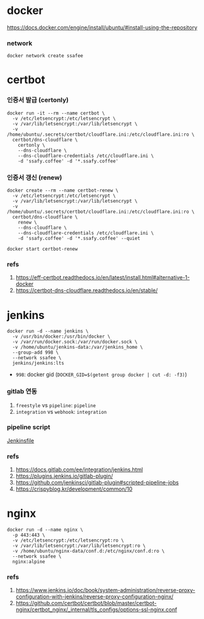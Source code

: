 # docker

<https://docs.docker.com/engine/install/ubuntu/#install-using-the-repository>

### network

```
docker network create ssafee
```

# certbot

### 인증서 발급 (certonly)

```
docker run -it --rm --name certbot \
  -v /etc/letsencrypt:/etc/letsencrypt \
  -v /var/lib/letsencrypt:/var/lib/letsencrypt \
  -v /home/ubuntu/.secrets/certbot/cloudflare.ini:/etc/cloudflare.ini:ro \
  certbot/dns-cloudflare \
    certonly \
    --dns-cloudflare \
    --dns-cloudflare-credentials /etc/cloudflare.ini \
    -d 'ssafy.coffee' -d '*.ssafy.coffee'
```

### 인증서 갱신 (renew)

```
docker create --rm --name certbot-renew \
  -v /etc/letsencrypt:/etc/letsencrypt \
  -v /var/lib/letsencrypt:/var/lib/letsencrypt \
  -v /home/ubuntu/.secrets/certbot/cloudflare.ini:/etc/cloudflare.ini:ro \
  certbot/dns-cloudflare \
    renew \
    --dns-cloudflare \
    --dns-cloudflare-credentials /etc/cloudflare.ini \
    -d 'ssafy.coffee' -d '*.ssafy.coffee' --quiet
```

```
docker start certbot-renew
```

### refs

1. <https://eff-certbot.readthedocs.io/en/latest/install.html#alternative-1-docker>
2. <https://certbot-dns-cloudflare.readthedocs.io/en/stable/>

# jenkins

```
docker run -d --name jenkins \
  -v /usr/bin/docker:/usr/bin/docker \
  -v /var/run/docker.sock:/var/run/docker.sock \
  -v /home/ubuntu/jenkins-data:/var/jenkins_home \
  --group-add 998 \
  --network ssafee \
  jenkins/jenkins:lts
```

- `998`: docker gid (`DOCKER_GID=$(getent group docker | cut -d: -f3)`)

### gitlab 연동

1. `freestyle` vs `pipeline`: `pipeline`
2. `integration` vs `webhook`: `integration`

### pipeline script

[Jenkinsfile](Jenkinsfile)

### refs

1. <https://docs.gitlab.com/ee/integration/jenkins.html>
2. <https://plugins.jenkins.io/gitlab-plugin/>
3. <https://github.com/jenkinsci/gitlab-plugin#scripted-pipeline-jobs>
4. <https://crispyblog.kr/development/common/10>

# nginx

```
docker run -d --name nginx \
  -p 443:443 \
  -v /etc/letsencrypt:/etc/letsencrypt:ro \
  -v /var/lib/letsencrypt:/var/lib/letsencrypt:ro \
  -v /home/ubuntu/nginx-data/conf.d:/etc/nginx/conf.d:ro \
  --network ssafee \
  nginx:alpine
```

### refs

1. <https://www.jenkins.io/doc/book/system-administration/reverse-proxy-configuration-with-jenkins/reverse-proxy-configuration-nginx/>
2. <https://github.com/certbot/certbot/blob/master/certbot-nginx/certbot_nginx/_internal/tls_configs/options-ssl-nginx.conf>
